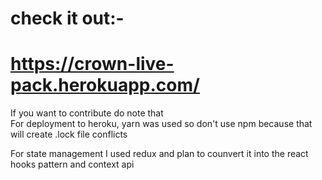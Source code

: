 # check it out:-
# https://crown-live-pack.herokuapp.com/
If you want to contribute do note that <br/>
For deployment to heroku,  yarn was used so don't use npm because that will create .lock file conflicts

For state management I used redux and plan to counvert it into the react hooks pattern and context api
